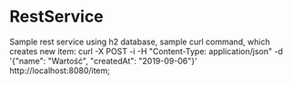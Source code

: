 # RestService
Sample rest service using h2 database, sample curl command, which creates new item:
curl -X POST -i -H "Content-Type: application/json" -d '{"name": "Wartość", "createdAt": "2019-09-06"}' http://localhost:8080/item;
